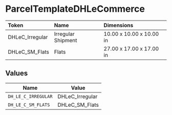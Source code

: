 # ParcelTemplateDHLeCommerce

|Token | Name | Dimensions|
|:---|:---|:---|
| DHLeC_Irregular | Irregular Shipment | 10.00 x 10.00 x 10.00 in|
| DHLeC_SM_Flats | Flats | 27.00 x 17.00 x 17.00 in|



## Values

| Name                | Value               |
| ------------------- | ------------------- |
| `DH_LE_C_IRREGULAR` | DHLeC_Irregular     |
| `DH_LE_C_SM_FLATS`  | DHLeC_SM_Flats      |